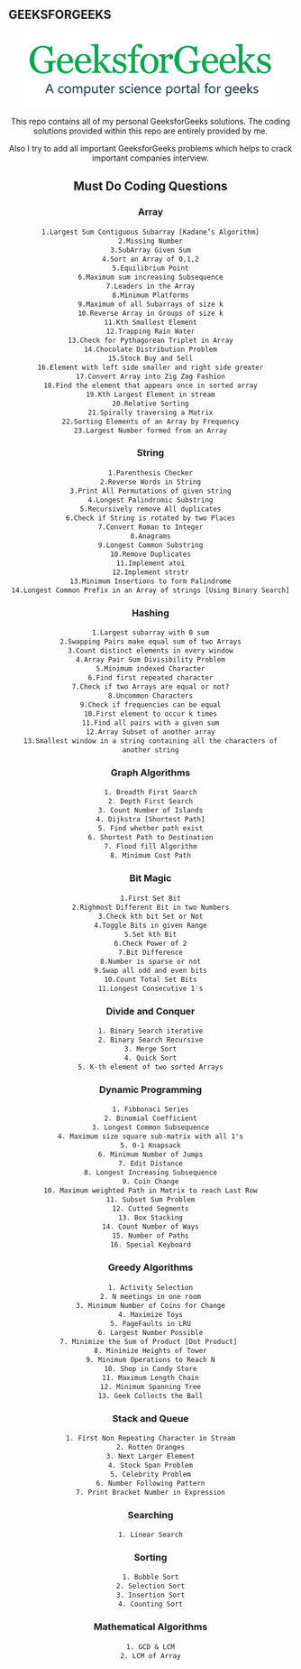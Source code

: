 ## GEEKSFORGEEKS

<div align="center">

<img src="https://github.com/Ansh-create/450-DSA-QUESTIONS-BY-LOVE-BABBAR/blob/main/resize1-1.png" width="450" height="auto"/>

This repo contains all of my personal GeeksforGeeks solutions. The coding solutions provided within this repo are entirely provided by me.

Also I try to add all important GeeksforGeeks problems which helps to crack important companies interview.

## Must Do Coding Questions

### Array
	1.Largest Sum Contiguous Subarray [Kadane’s Algorithm]
	2.Missing Number
	3.SubArray Given Sum
	4.Sort an Array of 0,1,2
	5.Equilibrium Point
	6.Maximum sum increasing Subsequence
	7.Leaders in the Array
	8.Minimum Platforms
	9.Maximum of all Subarrays of size k
	10.Reverse Array in Groups of size k
	11.Kth Smallest Element
	12.Trapping Rain Water
	13.Check for Pythagorean Triplet in Array
	14.Chocolate Distribution Problem
	15.Stock Buy and Sell
	16.Element with left side smaller and right side greater
	17.Convert Array into Zig Zag Fashion
	18.Find the element that appears once in sorted array
	19.Kth Largest Element in stream
	20.Relative Sorting
	21.Spirally traversing a Matrix
	22.Sorting Elements of an Array by Frequency
	23.Largest Number formed from an Array

### String
	1.Parenthesis Checker
	2.Reverse Words in String
	3.Print All Permutations of given string
	4.Longest Palindromic Substring
	5.Recursively remove All duplicates
	6.Check if String is rotated by two Places
	7.Convert Roman to Integer
	8.Anagrams
	9.Longest Common Substring
	10.Remove Duplicates
	11.Implement atoi
	12.Implement strstr
	13.Minimum Insertions to form Palindrome
	14.Longest Common Prefix in an Array of strings [Using Binary Search]

### Hashing
	1.Largest subarray with 0 sum
	2.Swapping Pairs make equal sum of two Arrays
	3.Count distinct elements in every window
	4.Array Pair Sum Divisibility Problem
	5.Minimum indexed Character
	6.Find first repeated character
	7.Check if two Arrays are equal or not?
	8.Uncommon Characters
	9.Check if frequencies can be equal
	10.First element to occur k times
	11.Find all pairs with a given sum
	12.Array Subset of another array
	13.Smallest window in a string containing all the characters of another string

### Graph Algorithms
	1. Breadth First Search
	2. Depth First Search
	3. Count Number of Islands
	4. Dijkstra [Shortest Path]
	5. Find whether path exist
	6. Shortest Path to Destination
	7. Flood fill Algorithm
	8. Minimum Cost Path

### Bit Magic
	1.First Set Bit
	2.Righmost Different Bit in two Numbers
	3.Check kth bit Set or Not
	4.Toggle Bits in given Range
	5.Set kth Bit
	6.Check Power of 2
	7.Bit Difference
	8.Number is sparse or not
	9.Swap all odd and even bits
	10.Count Total Set Bits
	11.Longest Consecutive 1's

### Divide and Conquer
	1. Binary Search iterative
	2. Binary Search Recursive
	3. Merge Sort
	4. Quick Sort
	5. K-th element of two sorted Arrays

### Dynamic Programming
	1. Fibbonaci Series
	2. Binomial Coefficient
	3. Longest Common Subsequence
	4. Maximum size square sub-matrix with all 1's
	5. 0-1 Knapsack
	6. Minimum Number of Jumps
	7. Edit Distance
	8. Longest Increasing Subsequence
	9. Coin Change
	10. Maximum weighted Path in Matrix to reach Last Row
	11. Subset Sum Problem
	12. Cutted Segments
	13. Box Stacking
	14. Count Number of Ways
	15. Number of Paths
	16. Special Keyboard

### Greedy Algorithms
	1. Activity Selection
	2. N meetings in one room
	3. Minimum Number of Coins for Change
	4. Maximize Toys
	5. PageFaults in LRU
	6. Largest Number Possible
	7. Minimize the Sum of Product [Dot Product] 
	8. Minimize Heights of Tower
	9. Minimum Operations to Reach N
	10. Shop in Candy Store
	11. Maximum Length Chain
	12. Minimum Spanning Tree
	13. Geek Collects the Ball

### Stack and Queue
	1. First Non Repeating Character in Stream
	2. Rotten Oranges
	3. Next Larger Element
	4. Stock Span Problem
	5. Celebrity Problem
	6. Number Following Pattern
	7. Print Bracket Number in Expression

### Searching
	1. Linear Search
		
### Sorting
	1. Bubble Sort
	2. Selection Sort
	3. Insertion Sort
	4. Counting Sort

### Mathematical Algorithms
	1. GCD & LCM
	2. LCM of Array

